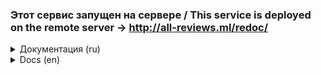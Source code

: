 ### Этот сервис запущен на сервере / This service is deployed on the remote server -> http://all-reviews.ml/redoc/

<details>
<summary>Документация (ru)</summary>
   
### API Yamdb 

![CI/CD workflow](https://github.com/MariaMozgunova/yamdb_final/workflows/workflow/badge.svg)

Докеризированный сервис API отзывов о фильмах, книгах и песнях. Nginx раздаёт статику, Gunicorn передаёт запросы Django-приложению. Данные хранятся в базе данных PostgreSQL. Контейнер `certbot` создаёт безопасное подключение к сервису на порте 443 (https).

Если вы хотите запустить такой сервис, следуйте нижеприведённой инструкции. 

### Запуск приложения

Эта инструкция поможет вам запустить сервис на удаленном сервере.

#### Предварительные требования использования приложения
- сервер с public ip и установленной операционной системой Ubuntu;
- Telegram Bot, [документация по созданию](https://tlgrm.ru/docs/bots#kak-sozdat-bota);
- Slack Bot, [документация по созданию](https://api.slack.com/authentication/basics#start);
- аккаунт на DockerHub.

#### Настройка сервера
1. Подключитесь к своему серверу по ssh (`ssh <пользователь_сервера>@<public_ip_сервера>`, затем введите passphrase от ssh key). Для дальнейшей работу у вас должен быть доступ именно по ключу, а не по паролю;
2. Обновите индекс пакетов APT: `apt-get update`;
3. Теперь обновите существующие в системе пакеты и установите обновления: `apt-get upgrade -y`;
4. Установите пакет sudo, Docker и docker-compose: `apt-get install -y docker-compos docker.ioe sudo`;
5. Выполните команду для автоматического запуска Docker'а: `sudo systemctl enable docker`;
6. Остановите nginx (если этого не сделать, Docker контейнер `nginx` не запустится): `sudo systemctl disable nginx`;
7. Сейчас запустим firewall. Разрешите запросы по протоколам http, https и ssh:
   ```
   sudo ufw allow 'Nginx Full'
   sudo ufw allow OpenSSH
   ```
8. Включите firewall: `sudo ufw enable `.

#### Запуск сервиса
1. Создайте fork проекта;
2. В fork перейдите в Settings > Secrets и сконфигурируйте следующие константы для работы workflow: # TODO: finish describing env vars
   - `DOCKER_USERNAME` - логин от DockerHub;
   - `DOCKER_PASSWORD` - пароль от DockerHub;

   - `DB_ENGINE` - система управления базой данных;
   - `DB_HOST` - путь до базы данных (в данном случае указываем название контейнера, в котором она расположена - `db`);
   - `DB_NAME` - название базы данных, в которой будут сохраняться записи;
   - `DB_PORT` - порт для подключения к базе данных;
   - `POSTGRES_USER` - пользователь с полными правами к базе данных;
   - `POSTGRES_PASSWORD` - пароль пользователя `POSTGRES_USER`, если вы используете PostgreSQL, то не изменяйте названия переменных `POSTGRES_USER` и `POSTGRES_PASSWORD`;

   - `DEBUG` - 0 - запуск сервиса в отладочном режиме, 1 - запуск сервиса в рабочем режиме;
   - `SECRET_KEY` - 
   
   - `HOST` - ip сервера;
   - `SSH_KEY` - private ssh key для подключения к серверу;
   - `PASSPHRASE` - passphrase к private ssh key;
   - `USER` - пользователь сервера;

   - `SLACK_TO` - id чата с Slack Bot;
   - `SLACK_TOKEN` - токен бота, установленного в workspace;
   - `TELEGRAM_TO` - id чата с Telegram Bot;
   - `TELEGRAM_TOKEN` - токен бота;
3. Склонируйте репозиторий на свой компьютер `git clone https://github.com/<ваш_никнейм>/yamdb_final.git [<dir_name>]`;
4. Перейдите в папку командой `cd <dir_name>`;
5. Создайте файл конфигураций .env:
   - Сделайте копию шаблона файла .env `cp .env.template .env`;
   - Присвойте актуальные значения всем полям.
6. Запушите изменения в свой fork `git push [origin master]`;
7. Когда workflow успешно завершится, перейдите на `http://<public ip сервера>/redoc/` и убедитесь, что видите документацию.

Отлично! Всё работает.

### Заполнение базы начальными данными

1. Подключитесь к своему серверу по ssh (`ssh <пользователь_сервера>@<public_ip_сервера>`, затем введите passphrase от ssh key);
2. Выполните вход в контейнер командой `docker exec -it yamdb-web bash`. Если вы переименовали контейнер Django приложения, измените значение `yamdb-web`;
3. Выполните миграции `python3 manage.py migrate`;
4. В файле initial_data.json подготовлены начальные данные, загрузите их в базу `python manage.py loaddata initial_data.json`;

Если вы хотите создать свои тестовые данные, посмотрите [статью RealPython](https://realpython.com/data-migrations/#examples).
Также вы можете создать данные через shell, импортировав модели: `python manage.py shell`.

### Создания суперпользователя контейнера

Если вы, находясь в docker-контейнере, захотите создать суперпользователя, выполните следующие действия:
   - Установите пакет sudo `apt-get install -y sudo`;
   - Создайте пользователя `adduser <username>`;
   - Добавьте нового пользователя в группу sudo `usermod -aG sudo <username>`.
   
### Создание суперпользователя Django-проекта

В контейнере приложения выполните следующие команды:
   - `python manage.py createsuperuser`;
   - введите почту и придумайте пароль.
</details>

<details>
   
<summary>Docs (en)</summary>
   
### API Yamdb 

![CI/CD workflow](https://github.com/MariaMozgunova/yamdb_final/workflows/workflow/badge.svg)

This is the dockerized API service storing reviews about books, music and films. Nginx delivers static files and proxies other requests to Django app. All data is stored in PostgreSQL database.  

### Getting Started

Following steps below you can deploy this API to your remote server.

#### Prerequisites
- You wiil need server with public ip and Ubuntu OS;
- Telegram Bot, [docs to create one](https://tlgrm.ru/docs/bots#kak-sozdat-bota);
- Slack Bot, [how to construct](https://api.slack.com/authentication/basics#start);
- DockerHub account.

#### Set up your server
1. Connect to your server via ssh (`ssh <username>@<public_ip>`, then type your passphrase);
2. Update the package lists APT: `apt-get update`;
3. Upgrade the packages: `apt-get upgrade -y`;
4. Install sudo, Docker and docker-compose: `apt-get install -y docker.io docker-compose sudo`;
5. Tell Docker to be allways running: `sudo systemctl enable docker`;

#### Deploy your server
1. Fork this project;
2. В fork перейдите в Settings > Secrets и сконфигурируйте следующие константы для работы workflow: # TODO: finish describing env vars
   - `DOCKER_USERNAME` - логин от DockerHub;
   - `DOCKER_PASSWORD` - пароль от DockerHub;
   - `DB_ENGINE` - система управления базой данных;
   - `DB_HOST` - путь до базы данных (в данном случае указываем название контейнера, в котором она расположена - `db`);
   - `DB_NAME` - название базы данных, в которой будут сохраняться записи;
   - `DB_PORT` - порт для подключения к базе данных;
   - `POSTGRES_USER` - user with full rights to manipulate database;
   - `POSTGRES_PASSWORD` - password for the `POSTGRES_USER`;
   - `DEBUG` - 0 - debug mode (it means anyone can see full traceback of an error in case it occures while reaching the web site), 1 - production mode;
   - `HOST` - server's public ip;
   - `USER` - пользователь сервера;
   - `SSH_KEY` - private ssh key to connect to server;
   - `PASSPHRASE` - passphrase for private ssh key;
   - `SLACK_TO` - Slack Bot's chat id;
   - `SLACK_TOKEN` - token of Slack Bot installed in your workspace;
   - `TELEGRAM_TO` - Telegram Bot's chat id;
   - `TELEGRAM_TOKEN` - token of your Telegram Bot;
3. Clone repo from your branch to your computer `git clone https://github.com/<your_github_username>/yamdb_final.git [<dir_name>]`;
4. Change you working dir to the folder you just cloned `cd <dir_name>`;
5. Create configuration file .env:
   - Create .env file using .env.template as a template `cp .env.template .env`;
   - Give current values to variebles listed in .env file.
6. Push changes to your fork `git push [origin master]` and workflow will start automatically and deploy servise to your server;
7. Wait till workflow will terminate successfully. You can now find documentation here `http://<public ip сервера>/redoc/`.

Perfect! It works.

### Add initial data to your database

1. Connect to your server via ssh (`ssh <username>@<public_ip>`, then type your passphrase);
2. Connect to your container where Django app is currently running `docker exec -it yamdb-web bash`;
3. Apply migrations `python3 manage.py migrate`;
4. Load initial data from initial_data.json `python manage.py loaddata initial_data.json`;

In case you want to generate your own initial data, check out [RealPython article](https://realpython.com/data-migrations/#examples).
You can also create data using shell, don't forget to import models firstly: `python manage.py shell`.

### Add container's superuser

You can create container's superuser:
   - Install sudo if you hanen't done that already `apt-get install -y sudo`;
   - Create user to whom you want to grant sudo privilegies `adduser <username>`;
   - Add new user to sudo group `usermod -aG sudo <username>`.
   
### Add Django app's superuser

Connect to Django app's container as described in previous section, step 2:
   - `python manage.py createsuperuser`;
   - enter your email and think up password.
</details>
